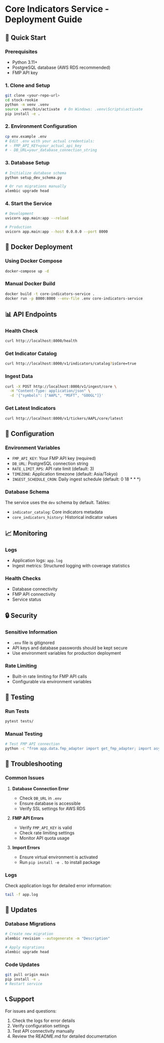 # Core Indicators Service - Deployment Guide

## 🚀 Quick Start

### Prerequisites
- Python 3.11+
- PostgreSQL database (AWS RDS recommended)
- FMP API key

### 1. Clone and Setup
```bash
git clone <your-repo-url>
cd stock-rookie
python -m venv .venv
source .venv/bin/activate  # On Windows: .venv\Scripts\activate
pip install -e .
```

### 2. Environment Configuration
```bash
cp env.example .env
# Edit .env with your actual credentials:
# - FMP_API_KEY=your_actual_api_key
# - DB_URL=your_database_connection_string
```

### 3. Database Setup
```bash
# Initialize database schema
python setup_dev_schema.py

# Or run migrations manually
alembic upgrade head
```

### 4. Start the Service
```bash
# Development
uvicorn app.main:app --reload

# Production
uvicorn app.main:app --host 0.0.0.0 --port 8000
```

## 🐳 Docker Deployment

### Using Docker Compose
```bash
docker-compose up -d
```

### Manual Docker Build
```bash
docker build -t core-indicators-service .
docker run -p 8000:8000 --env-file .env core-indicators-service
```

## 📊 API Endpoints

### Health Check
```bash
curl http://localhost:8000/health
```

### Get Indicator Catalog
```bash
curl http://localhost:8000/v1/indicators/catalog?isCore=true
```

### Ingest Data
```bash
curl -X POST http://localhost:8000/v1/ingest/core \
  -H "Content-Type: application/json" \
  -d '{"symbols": ["AAPL", "MSFT", "GOOGL"]}'
```

### Get Latest Indicators
```bash
curl http://localhost:8000/v1/tickers/AAPL/core/latest
```

## 🔧 Configuration

### Environment Variables
- `FMP_API_KEY`: Your FMP API key (required)
- `DB_URL`: PostgreSQL connection string
- `RATE_LIMIT_RPS`: API rate limit (default: 3)
- `TIMEZONE`: Application timezone (default: Asia/Tokyo)
- `INGEST_SCHEDULE_CRON`: Daily ingest schedule (default: 0 18 * * *)

### Database Schema
The service uses the `dev` schema by default. Tables:
- `indicator_catalog`: Core indicators metadata
- `core_indicators_history`: Historical indicator values

## 📈 Monitoring

### Logs
- Application logs: `app.log`
- Ingest metrics: Structured logging with coverage statistics

### Health Checks
- Database connectivity
- FMP API connectivity
- Service status

## 🔒 Security

### Sensitive Information
- `.env` file is gitignored
- API keys and database passwords should be kept secure
- Use environment variables for production deployment

### Rate Limiting
- Built-in rate limiting for FMP API calls
- Configurable via environment variables

## 🧪 Testing

### Run Tests
```bash
pytest tests/
```

### Manual Testing
```bash
# Test FMP API connection
python -c "from app.data.fmp_adapter import get_fmp_adapter; import asyncio; print(asyncio.run(get_fmp_adapter().fetch_quote('AAPL')))"
```

## 📝 Troubleshooting

### Common Issues

1. **Database Connection Error**
   - Check `DB_URL` in `.env`
   - Ensure database is accessible
   - Verify SSL settings for AWS RDS

2. **FMP API Errors**
   - Verify `FMP_API_KEY` is valid
   - Check rate limiting settings
   - Monitor API quota usage

3. **Import Errors**
   - Ensure virtual environment is activated
   - Run `pip install -e .` to install package

### Logs
Check application logs for detailed error information:
```bash
tail -f app.log
```

## 🔄 Updates

### Database Migrations
```bash
# Create new migration
alembic revision --autogenerate -m "Description"

# Apply migrations
alembic upgrade head
```

### Code Updates
```bash
git pull origin main
pip install -e .
# Restart service
```

## 📞 Support

For issues and questions:
1. Check the logs for error details
2. Verify configuration settings
3. Test API connectivity manually
4. Review the README.md for detailed documentation
